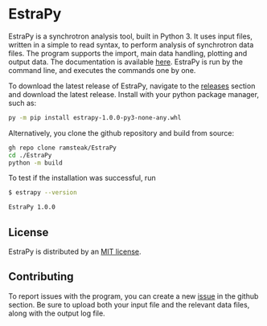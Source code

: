 # EstraPy

EstraPy is a synchrotron analysis tool, built in Python 3.
It uses input files, written in a simple to read syntax, to perform analysis of synchrotron data files. The program supports the import, main data handling, plotting and output data. The documentation is available [here](https://ramsteak.github.io/EstraPy/).
EstraPy is run by the command line, and executes the commands one by one.

To download the latest release of EstraPy, navigate to the [releases](https://github.com/ramsteak/EstraPy/releases) section and download the latest release. Install with your python package manager, such as:

```sh
py -m pip install estrapy-1.0.0-py3-none-any.whl
```

Alternatively, you clone the github repository and build from source:

```sh
gh repo clone ramsteak/EstraPy
cd ./EstraPy
python -m build
```

To test if the installation was successful, run

```sh
$ estrapy --version

EstraPy 1.0.0
```

## License

EstraPy is distributed by an [MIT license](https://github.com/ramsteak/EstraPy/blob/main/LICENSE).

## Contributing

To report issues with the program, you can create a new [issue](https://github.com/ramsteak/EstraPy/issues) in the github section. Be sure to upload both your input file and the relevant data files, along with the output log file.
